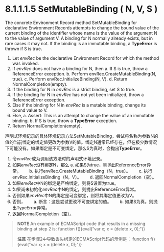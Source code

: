 # 8.1.1.1.5 SetMutableBinding ( N, V, S )

The concrete Environment Record method SetMutableBinding for declarative Environment Records attempts to change the bound value of the current binding of the identifier whose name is the value of the argument N to the value of argument V. A binding for N normally already exists, but in rare cases it may not. If the binding is an immutable binding, a **TypeError** is thrown if S is true.

1. Let *envRec* be the declarative Environment Record for which the method was invoked.
2. If *envRec* does not have a binding for N, then
      a. If S is true, throw a ReferenceError exception.
      b. Perform envRec.CreateMutableBinding(N, true).
      c. Perform envRec.InitializeBinding(N, V).
      d. Return NormalCompletion(empty).
3. If the binding for N in *envRec* is a strict binding, set S to true.
4. If the binding for N in *envRec* has not yet been initialized, throw a ReferenceError exception.
5. Else if the binding for N in *envRec* is a mutable binding, change its bound value to V.
6. Else,
      a. Assert: This is an attempt to change the value of an immutable binding.
      b. If S is true, throw a **TypeError** exception.
7. Return NormalCompletion(empty).

声明式环境记录的具体环境记录方法SetMutableBinding，尝试将名称为参数N的值的当前绑定的绑定值更改为参数V的值。绑定N通常已经存在，但在极少数情况下可能没有。如果绑定是不可变绑定，那么S为真时，会抛出**TypeError**。

1. 令*envRec*成为调用该方法时的声明式环境记录。
2. 如果*envRec*没有绑定N，那么
      a. 如果S为true，则抛出ReferenceError异常。
      b. 执行envRec.CreateMutableBinding（N，true）。
      c. 执行envRec.InitializeBinding（N，V）。
      d. 返回NormalCompletion（空）。
3. 如果*envRec*中N的绑定是严格绑定，则将S设置为true。
4. 如果尚未初始化*envRec*中N的绑定，则抛出ReferenceError异常。
5. 否则如果*envRec*中N的绑定是可变绑定，则将其绑定值更改为V。
6. 否则，
      a. 断言：这是尝试更改不可变绑定的值。
      b. 如果S为真，则抛出TypeError异常。
7. 返回NormalCompletion（空）。

> **NOTE** An example of ECMAScript code that results in a missing binding at step 2 is:
> function f(){eval("var x; x = (delete x, 0);")}
>
> **注意** 在步骤2中导致丢失绑定的ECMAScript代码的示例是：
> function f(){eval("var x; x = (delete x, 0);")}